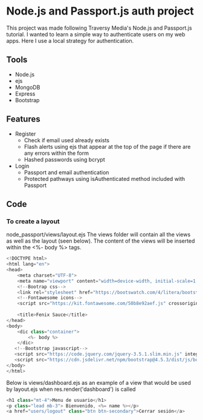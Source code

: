 # Node.js and Passport.js auth project
  This project was made following Traversy Media's Node.js and Passport.js tutorial. I wanted to learn a simple way to 
  authenticate users on my web apps. Here I use a local strategy for authentication.

## Tools
  * Node.js
  * ejs
  * MongoDB
  * Express
  * Bootstrap

## Features
  * Register
    - Check if email used already exists
    - Flash alerts using ejs that appear at the top of the page if there are any errors within the form
    - Hashed passwords using bcrypt
  * Login
    - Passport and email authentication
    - Protected pathways using isAuthenticated method included with Passport

## Code
### To create a layout 
node_passport/views/layout.ejs
The views folder will contain all the views as well as the layout (seen below). The content of the views will be inserted within the <%- body %> tags.
```javascript
<!DOCTYPE html>
<html lang="en">
<head>
    <meta charset="UTF-8">
    <meta name="viewport" content="width=device-width, initial-scale=1.0">
    <!--Bootrap css-->
    <link rel="stylesheet" href="https://bootswatch.com/4/litera/bootstrap.min.css">
    <!--Fontawesome icons-->
    <script src="https://kit.fontawesome.com/50b8e92aef.js" crossorigin="anonymous"></script>
    
    <title>Fenix Sauce</title>
</head>
<body>
    <dic class="container">
        <%- body %>
    </dic>
   <!--Bootstrap javascript-->
   <script src="https://code.jquery.com/jquery-3.5.1.slim.min.js" integrity="sha384-DfXdz2htPH0lsSSs5nCTpuj/zy4C+OGpamoFVy38MVBnE+IbbVYUew+OrCXaRkfj" crossorigin="anonymous"></script>
   <script src="https://cdn.jsdelivr.net/npm/bootstrap@4.5.3/dist/js/bootstrap.bundle.min.js" integrity="sha384-ho+j7jyWK8fNQe+A12Hb8AhRq26LrZ/JpcUGGOn+Y7RsweNrtN/tE3MoK7ZeZDyx" crossorigin="anonymous"></script> 
</body>
</html>
```

Below is views/dashboard.ejs as an example of a view that would be used by layout.ejs when res.render('dashboard') is called
```javascript
<h1 class="mt-4">Menu de usuario</h1>
<p class="lead mb-3"> Bienvenido, <%= name %></p>
<a href="users/logout" class="btn btn-secondary">Cerrar sesión</a>
```